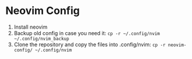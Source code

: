 # Neovim Config
1. Install neovim
2. Backup old config in case you need it:
``` cp -r ~/.config/nvim ~/.config/nvim_backup ```
3. Clone the repository and copy the files into .config/nvim:
``` cp -r neovim-config/ ~/.config/nvim ```
